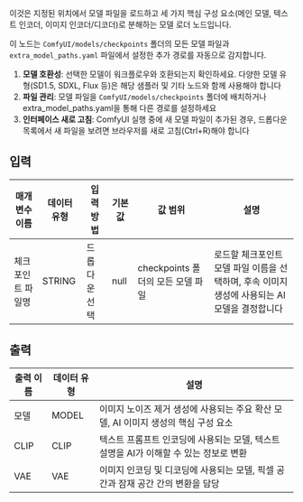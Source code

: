 이것은 지정된 위치에서 모델 파일을 로드하고 세 가지 핵심 구성 요소(메인 모델, 텍스트 인코더, 이미지 인코더/디코더)로 분해하는 모델 로더 노드입니다.

이 노드는 `ComfyUI/models/checkpoints` 폴더의 모든 모델 파일과 `extra_model_paths.yaml` 파일에서 설정한 추가 경로를 자동으로 감지합니다.

1. **모델 호환성**: 선택한 모델이 워크플로우와 호환되는지 확인하세요. 다양한 모델 유형(SD1.5, SDXL, Flux 등)은 해당 샘플러 및 기타 노드와 함께 사용해야 합니다
2. **파일 관리**: 모델 파일을 `ComfyUI/models/checkpoints` 폴더에 배치하거나 extra_model_paths.yaml을 통해 다른 경로를 설정하세요
3. **인터페이스 새로 고침**: ComfyUI 실행 중에 새 모델 파일이 추가된 경우, 드롭다운 목록에서 새 파일을 보려면 브라우저를 새로 고침(Ctrl+R)해야 합니다

## 입력

| 매개변수 이름 | 데이터 유형 | 입력 방법 | 기본값 | 값 범위 | 설명 |
|--------------|-------------|-----------|--------|---------|------|
| 체크포인트 파일명 | STRING | 드롭다운 선택 | null | checkpoints 폴더의 모든 모델 파일 | 로드할 체크포인트 모델 파일 이름을 선택하며, 후속 이미지 생성에 사용되는 AI 모델을 결정합니다 |

## 출력

| 출력 이름 | 데이터 유형 | 설명 |
|----------|-------------|------|
| 모델 | MODEL | 이미지 노이즈 제거 생성에 사용되는 주요 확산 모델, AI 이미지 생성의 핵심 구성 요소 |
| CLIP | CLIP | 텍스트 프롬프트 인코딩에 사용되는 모델, 텍스트 설명을 AI가 이해할 수 있는 정보로 변환 |
| VAE | VAE | 이미지 인코딩 및 디코딩에 사용되는 모델, 픽셀 공간과 잠재 공간 간의 변환을 담당 |
